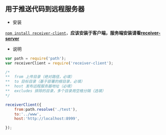 ## 用于推送代码到远程服务器

- 安装

[`npm install receiver-client`](https://www.npmjs.com/package/receiver-client)，**应该安装于客户端，服务端安装请看[receiver-server](https://github.com/w724883/receiver-server)**

- 说明

```javascript
var path = require('path');
var receiverClient = require('receiver-client');

/*
**	from 上传目录（绝对路径，必填）
**	to 目标目录（基于部署的根目录，必填）
**	host 发布远程服务器地址（必填）
**	excludes 排除的目录，多个目录用空格分隔（选填）
*/

receiverClient({
	from:path.resolve('./test'),
	to:'../www',
	host:'http://localhost:8999',

});

```
